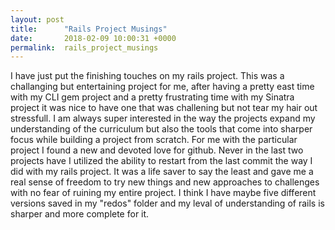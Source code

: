 ```yaml
---
layout: post
title:      "Rails Project Musings"
date:       2018-02-09 10:00:31 +0000
permalink:  rails_project_musings
---
```


I have just put the finishing touches on my rails project. This was a challanging but entertaining project for me, after having a pretty east time with my CLI gem project  and a pretty frustrating time with my Sinatra project it was nice to have one that was challening but not tear my hair out stressfull. I am always super interested in the way the projects expand my understanding of the curriculum but also the tools that come into sharper focus while building a project from scratch. For me with the particular project I found a new and devoted love for github. Never in the last two projects have I utilized the ability to restart from the last commit the way I did with my rails project. It was a life saver to say the least and gave me a real sense of freedom to try new things and new approaches to challenges with no fear of ruining my entire project. I think I have maybe five different versions saved in my "redos" folder and my leval of understanding of rails is sharper and more complete for it. 
